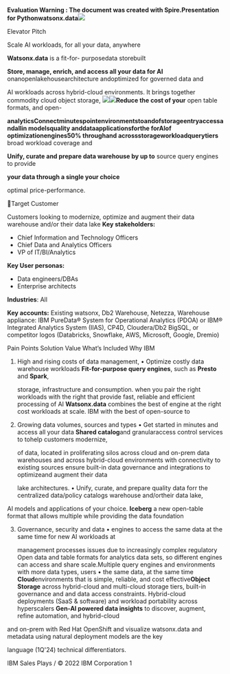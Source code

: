 ﻿**Evaluation Warning : The document was created with Spire.Presentation for Pythonwatsonx.data![](Aspose.Words.f0ec6ad3-9c4f-441d-8eb1-8a828a940355.001.png)**

Elevator Pitch

Scale AI workloads, for all your data, anywhere

**Watsonx.data** is a fit-for- purposedata storebuilt 

**Store, manage, enrich, and access all your data for AI** onanopenlakehousearchitecture andoptimized for governed data and 

AI workloads across hybrid-cloud environments. It brings together commodity cloud object storage, ![](Aspose.Words.f0ec6ad3-9c4f-441d-8eb1-8a828a940355.002.png)![](Aspose.Words.f0ec6ad3-9c4f-441d-8eb1-8a828a940355.003.png)**Reduce the cost of your**  open table formats, and open-

**analyticsConnectminutespointenvironmentstoandofstorageentryaccessandallin  modelsquality  anddataapplicationsforthe forAIof  optimizationengines50% throughand acrossstorageworkloadquerytiers**  broad workload coverage and 

**Unify, curate and prepare  data warehouse by up to**  source query engines to provide 

**your data through a single  your choice**

optimal price-performance.

Target Customer

Customers looking to modernize, optimize and augment their data warehouse and/or their data lake **Key stakeholders:**

- Chief Information and Technology Officers
- Chief Data and Analytics Officers
- VP of IT/BI/Analytics 

**Key User personas:**

- Data engineers/DBAs
- Enterprise architects 

**Industries**: All

**Key accounts:** Existing watsonx, Db2 Warehouse, Netezza, Warehouse appliance: IBM PureData® System for Operational Analytics (PDOA) or IBM® Integrated Analytics System (IIAS), CP4D, Cloudera/Db2 BigSQL, or competitor logos (Databricks, Snowflake, AWS, Microsoft, Google, Dremio)

Pain Points Solution Value What’s Included Why IBM

1. High and rising costs of data management,  • Optimize costly data warehouse workloads  **Fit-for-purpose query engines**, such as **Presto** and **Spark**, 

   storage, infrastructure and consumption. when you pair the right workloads with the right  that provide fast, reliable and efficient processing of AI  **Watsonx.data** combines the best of engine at the right cost workloads at scale. IBM with the best of open-source to 

2. Growing data volumes, sources and types  • Get started in minutes and access all your data  **Shared catalog**and granularaccess control services to  tohelp customers modernize, 

   of data, located in proliferating silos across cloud and on-prem data warehouses and  across hybrid-cloud environments with connectivity to existing sources ensure built-in data governance and integrations to  optimizeand augment their data 

   lake architectures. • Unify, curate, and prepare quality data forr the  centralized data/policy catalogs  warehouse and/ortheir data lake, 

AI models and applications of your choice. **Iceberg** a new open-table format that allows multiple  while providing the data foundation 

3. Governance, security and data  • engines to access the same data at the same time for new AI workloads at 

   management processes issues due to increasingly complex regulatory  Open data and table formats for analytics data sets, so different engines can access and share  scale.Multiple query engines and environments with more data types, users  • the same data, at the same time **Cloud**environments that is simple, reliable, and cost effective**Object Storage** across hybrid-cloud and multi-cloud  storage tiers, built-in governance and and data access constraints.  Hybrid-cloud deployments (SaaS & software) and workload portability across  hyperscalers  **Gen-AI powered data insights** to discover, augment, refine  automation, and hybrid-cloud 

and on-prem with Red Hat OpenShift and visualize watsonx.data and metadata using natural  deployment models are the key 

language (1Q'24) technical differentiators.

IBM Sales Plays / © 2022 IBM Corporation 1
